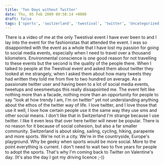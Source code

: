 ```yaml
---
title: 'Ten Days without Twitter'
date: Thu, 05 Feb 2009 09:58:14 +0000
draft: false
tags: ['sports', 'switzerland', 'twestival', 'twitter', 'Uncategorized']
---
```


There is a video of me at the only Twestival event I have ever been to and I lay into the event for the fashionistas that attended the event. I was so disappointed with the event as a whole that I have lost my passion for going to social media events, especially when I need to travel over a thousand kilometers. Environmental conscience is one good reason for not travelling to these events but the second is the quality of the people there. When I talked to people at the Twestival event and asked them about twitter they looked at me strangely, when I asked them about how many tweets they had written they told me from five to two hundred on average. As a passionate twitter user and having been to a lot of social media events, tweetups and seesmeetups this really dissapointed me. The event felt like nothing more than a facade, nothing more than an opportunity for people to say "look at how trendy I am, I'm on twitter" yet not understanding anything about the ethos of the twitter way of life. I love twitter, and I love those that use it well, I love how certain people use it the same way they use sms and other social means. I don't like that in Switzerland I'm strange because I use twitter. I like it even less that over here twitter will never be popular. There is no reason for it because of social cohesion, but also a far smaller community. Switzerland is about skiing, sailing, cycling, hiking, parapente and more sports. We're not in a city. We're in the countryside, Europe's playground. Why be geeky when sports would be more social. More to the point everything is current. I don't need to wait two to five years for people to adopt the sports. That's why I'm coming back to Twitter on Valentine's day. (It's also the day I got my driving licence ;-))